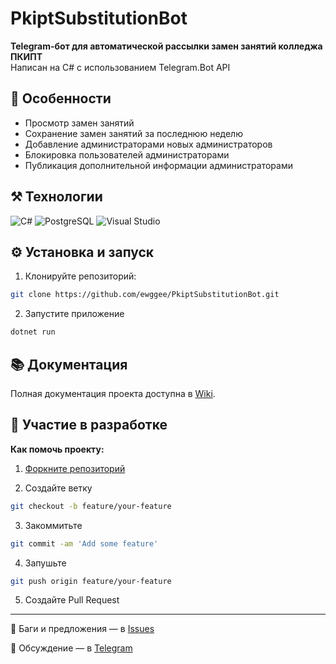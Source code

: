 # PkiptSubstitutionBot

**Telegram-бот для автоматической рассылки замен занятий колледжа ПКИПТ**  
Написан на C# с использованием Telegram.Bot API

## 🚀 Особенности
- Просмотр замен занятий
- Сохранение замен занятий за последнюю неделю
- Добавление администраторами новых администраторов
- Блокировка пользователей администраторами
- Публикация дополнительной информации администраторами

## ⚒️ Технологии
![C#](https://cdn.iconscout.com/icon/free/png-512/free-csharp-logo-icon-download-in-svg-png-gif-file-formats--programming-langugae-language-pack-logos-icons-1175241.png?f=webp&w=64)
![PostgreSQL](https://cdn.iconscout.com/icon/free/png-512/free-postgresql-logo-icon-download-in-svg-png-gif-file-formats--brand-development-tools-pack-logos-icons-226047.png?f=webp&w=64)
![Visual Studio](https://cdn.iconscout.com/icon/free/png-512/free-visual-logo-icon-download-in-svg-png-gif-file-formats--studio-brand-development-tools-pack-logos-icons-226058.png?f=webp&w=64)

## ⚙️ Установка и запуск
1. Клонируйте репозиторий:
```bash
git clone https://github.com/ewggee/PkiptSubstitutionBot.git
```

2. Запустите приложение
```bash
dotnet run
```

## 📚 Документация
Полная документация проекта доступна в [Wiki](https://github.com/ewggee/PkiptSubstitutionBot/wiki).

## 🤝 Участие в разработке

**Как помочь проекту:**

1. [Форкните репозиторий](https://github.com/ewggee/PkiptSubstitutionBot/fork)

2. Создайте ветку 
```bash
git checkout -b feature/your-feature
```

3. Закоммитьте
```bash
git commit -am 'Add some feature'
```

4. Запушьте
```bash
git push origin feature/your-feature
```

5. Создайте Pull Request

---

🐞 Баги и предложения — в [Issues](https://github.com/ewggee/PkiptSubstitutionBot/issues)

💬 Обсуждение — в [Telegram](https://t.me/ewggee) 

